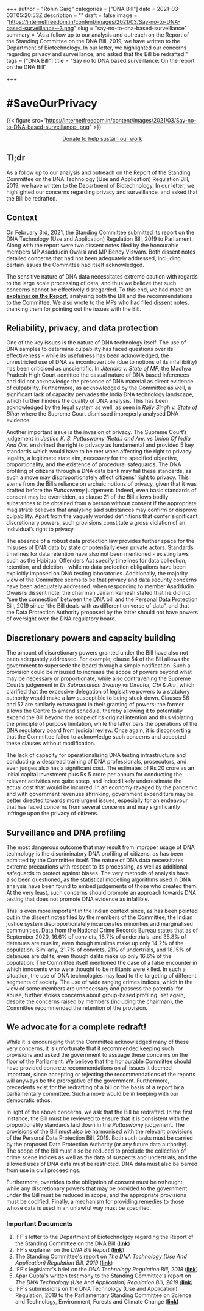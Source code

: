 +++
author = "Rohin Garg"
categories = ["DNA Bill"]
date = 2021-03-03T05:20:53Z
description = ""
draft = false
image = "https://internetfreedom.in/content/images/2021/03/Say-no-to-DNA-based-surveillance--3.png"
slug = "say-no-to-dna-based-surveillance"
summary = "As a follow up to our analysis and outreach on the Report of the Standing Committee on the DNA Bill, 2019, we have written to the Department of Biotechnology. In our letter, we highlighted our concerns regarding privacy and surveillance, and asked that the Bill be redrafted."
tags = ["DNA Bill"]
title = "Say no to DNA based surveillance: On the report on the DNA Bill"

+++


# #SaveOurPrivacy

{{< figure src="https://internetfreedom.in/content/images/2021/03/Say-no-to-DNA-based-surveillance-.png" >}}

<div style="text-align:center;">
    <a href="https://internetfreedom.in/donate/" class="button">Donate to help sustain our work</a>
</div>

## Tl;dr

As a follow up to our analysis and outreach on the Report of the Standing Committee on the DNA Technology (Use and Application) Regulation Bill, 2019, we have written to the Department of Biotechnology. In our letter, we highlighted our concerns regarding privacy and surveillance, and asked that the Bill be redrafted.

## Context

On February 3rd, 2021, the Standing Committee submitted its report on the DNA Technology (Use and Application) Regulation Bill, 2019 to Parliament. Along with the report were two dissent notes filed by the honourable members MP Asaddudin Owaisi and MP Benoy Viswam. Both dissent notes detailed concerns that had not been adequately addressed, including certain issues the Committee had itself acknowledged.

The sensitive nature of DNA data necessitates extreme caution with regards to the large scale processing of data, and thus we believe that such concerns cannot be effectively disregarded. To this end, we had made an [**explainer on the Report**](https://internetfreedom.in/dna-bill/), analysing both the Bill and the recommendations to the Committee. We also wrote to the MPs who had filed dissent notes, thanking them for pointing out the issues with the Bill.

## Reliability, privacy, and data protection

One of the key issues is the nature of DNA technology itself. The use of DNA samples to determine culpability has faced questions over its effectiveness - while its usefulness has been acknowledged, the unrestricted use of DNA as incontrovertible (due to notions of its infallibility) has been criticised as unscientific. In _Jitendra v. State of MP,_ the Madhya Pradesh High Court admitted the casual nature of DNA based inferences and did not acknowledge the presence of DNA material as direct evidence of culpability. Furthermore, as acknowledged by the Committee as well, a significant lack of capacity pervades the india DNA technology landscape, which further hinders the quality of DNA analysis. This has been acknowledged by the legal system as well, as seen in _Rajiv Singh v. State of Bihar_ where the Supreme Court dismissed improperly analysed DNA evidence.

Another important issue is the invasion of privacy. The Supreme Court’s judgement in _Justice K. S. Puttaswamy (Retd.) and Anr. vs Union Of India And Ors._ enshrined the right to privacy as fundamental and provided 5 key standards which would have to be met when affecting the right to privacy: legality, a legitimate state aim, necessary for the specified objective, proportionality, and the existence of procedural safeguards. The DNA profiling of citizens through a DNA data bank may fail these standards, as such a move may disproportionately affect citizens’ right to privacy. This stems from the Bill’s reliance on archaic notions of privacy, given that it was drafted before the _Puttaswamy_ judgement. Indeed, even basic standards of consent may be overridden, as clause 21 of the Bill allows bodily substances to be obtained from a person without consent if the appropriate magistrate believes that analysing said substances may confirm or disprove culpability. Apart from the vaguely worded definitions that confer significant discretionary powers, such provisions constitute a gross violation of an individual’s right to privacy.

The absence of a robust data protection law provides further space for the misuses of DNA data by state or potentially even private actors. Standards timelines for data retention have also not been mentioned - existing laws such as the Habitual Offenders Act specify timelines for data collection, retention, and deletion - while no data protection obligations have been explicitly imposed on DNA testing laboratories. Additionally, the majority view of the Committee seems to be that privacy and data security concerns have been adequately addressed: when responding to member Asaddudin Owaisi’s dissent note, the chairman Jairam Ramesh stated that he did not “see the connection” between the DNA bill and the Personal Data Protection Bill, 2019 since “the Bill deals with as different universe of data”, and that the Data Protection Authority proposed by the latter should not have powers of oversight over the DNA regulatory board.

## Discretionary powers and capacity building

The amount of discretionary powers granted under the Bill have also not been adequately addressed. For example, clause 54 of the Bill allows the government to supersede the board through a simple notification. Such a provision could be misused to increase the scope of powers beyond what may be necessary or proportionate, while also contravening the Supreme Court’s judgement in _Dr.Subramanian Swamy vs Director, Cbi & Anr_, which clarified that the excessive delegation of legislative powers to a statutory authority would make a law susceptible to being stuck down. Clauses 56 and 57 are similarly extravagant in their granting of powers; the former allows the Centre to amend schedule, thereby allowing it to potentially expand the Bill beyond the scope of its original intention and thus violating the principle of purpose limitation, while the latter bars the operations of the DNA regulatory board from judicial review. Once again, it is disconcerting that the Committee failed to acknowledge such concerns and accepted these clauses without modification.

The lack of capacity for operationalising DNA testing infrastructure and conducting widespread training of DNA professionals, prosecutors, and even judges also has a significant cost. The estimates of Rs 20 crore as an initial capital investment plus Rs 5 crore per annum for conducting the relevant activities are quite steep, and indeed likely underestimate the actual cost that would be incurred. In an economy ravaged by the pandemic and with government revenues shrinking, government expenditure may be better directed towards more urgent issues, especially for an endeavour that has faced concerns from several concerns and may significantly infringe upon the privacy of citizens.

## Surveillance and DNA profiling

The most dangerous outcome that may result from improper usage of DNA technology is the discriminatory DNA profiling of citizens, as has been admitted by the Committee itself. The nature of DNA data necessitates extreme precautions with respect to its processing, as well as additional safeguards to protect against biases. The very methods of analysis have also been questioned, as the statistical modelling algorithms used in DNA analysis have been found to embed judgements of those who created them. At the very least, such concerns should promote an approach towards DNA testing that does not promote DNA evidence as infallible.

This is even more important in the Indian context since, as has been pointed out in the dissent notes filed by the members of the Committee, the Indian justice system disproportionately incarcerates minorities and marginalised communities. Data from the National Crime Records Bureau states that as of September 2020, 16.6% of convicts, 18.7% of undertrials, and 35.8% of detenues are muslim, even though muslims make up only 14.2% of the population. Similarly, 21.7% of convicts, 21% of undertrials, and 18.15% of detenues are dalits, even though dalits make up only 16.6% of the population. The Committee itself mentioned the case of a false encounter in which innocents who were thought to be militants were killed. In such a situation, the use of DNA technologies may lead to the targeting of different segments of society. The use of wide ranging crimes indices, which in the view of some members are unnecessary and possess the potential for abuse, further stokes concerns about group-based profiling. Yet again, despite the concerns raised by members (including the chairman), the Committee recommended the retention of the provision.

## We advocate for a complete redraft!

While it is encouraging that the Committee acknowledged many of these very concerns, it is unfortunate that it recommended keeping such provisions and asked the government to assuage these concerns on the floor of the Parliament. We believe that the honourable Committee should have provided concrete recommendations on all issues it deemed important, since accepting or rejecting the recommendations of the reports will anyways be the prerogative of the government. Furthermore, precedents exist for the redrafting of a bill on the basis of a report by a parliamentary committee. Such a move would be in keeping with our democratic ethos.

In light of the above concerns, we ask that the Bill be redrafted. In the first instance, the Bill must be reviewed to ensure that it is consistent with the proportionality standards laid down in the _Puttaswamy_ judgement. The provisions of the Bill must also be harmonised with the relevant provisions of the Personal Data Protection Bill, 2019. Both such tasks must be carried by the proposed Data Protection Authority (or any future data authority). The scope of the Bill must also be reduced to preclude the collection of crime scene indices as well as the data of suspects and undertrials, and the allowed uses of DNA data must be restricted. DNA data must also be barred from use in civil proceedings.

Furthermore, overrides to the obligation of consent must be rethought, while any discretionary powers that may be provided to the government under the Bill must be reduced in scope, and the appropriate provisions must be codified. Finally, a mechanism for providing remedies to those whose data is used in an unlawful way must be specified.

### Important Documents

1. IFF's letter to the Department of Biotechnolgoy regarding the Report of the Standing Committee on the DNA Bill ([**link**](https://drive.google.com/file/d/1OozlOLCfIYBmYWQmUKD4UukHqOJkSTxe/view?usp=sharing))
2. IFF's explainer on the _DNA Bill Report_ ([**link**](https://drive.google.com/file/d/1wm3W9EF-T5gZrpD0B0r4U2ZUmb5Iv1uL/view?usp=sharing))
3. The Standing Committee's report on _The DNA Technology (Use And Application) Regulation Bill, 2019_ (**[link](https://www.prsindia.org/sites/default/files/bill_files/DNA%20Report.pdf)**)
4. IFF's legislator's brief on the _DNA Technology Regulation Bill, 2018_ ([**link**](file:///C:/Users/Rohin/Downloads/Legislators-Brief-DNA-Bill.pdf))
5. Apar Gupta's written testimony to the Standing Committee's report on _The DNA Technology (Use And Application) Regulation Bill, 2019 (_**[link](https://docs.google.com/document/d/15jemNRmYG8ZwNlMPFRPP_u_NDJsq0RJyzYTtTqojoR8/edit?usp=sharing)**_)_
6. IFF's submissions on the DNA Technology (Use and Application) Regulation, 2019 to the Parliamentary Standing Committee on Science and Technology, Environment, Forests and Climate Change ([**link**](https://drive.google.com/file/d/1Np0-gw0yfK0lviUCU4U1EOtdPSYUH-xt/view?usp=sharing)**)**

